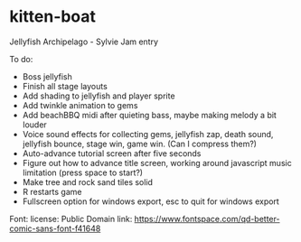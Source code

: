 # kitten-boat

Jellyfish Archipelago - Sylvie Jam entry

To do: 
- Boss jellyfish
- Finish all stage layouts
- Add shading to jellyfish and player sprite
- Add twinkle animation to gems
- Add beachBBQ midi after quieting bass, maybe making melody a bit louder
- Voice sound effects for collecting gems, jellyfish zap, death sound, jellyfish bounce, stage win, game win. (Can I compress them?)
- Auto-advance tutorial screen after five seconds
- Figure out how to advance title screen, working around javascript music limitation (press space to start?)
- Make tree and rock sand tiles solid
- R restarts game
- Fullscreen option for windows export, esc to quit for windows export

Font: 
license: Public Domain
link: https://www.fontspace.com/qd-better-comic-sans-font-f41648